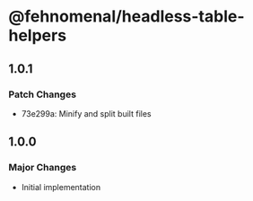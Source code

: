 # @fehnomenal/headless-table-helpers

## 1.0.1

### Patch Changes

- 73e299a: Minify and split built files

## 1.0.0

### Major Changes

- Initial implementation
